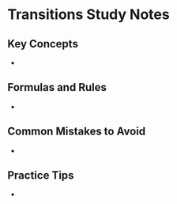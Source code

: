 # Transitions Study Notes

## Key Concepts

- 

## Formulas and Rules

- 

## Common Mistakes to Avoid

- 

## Practice Tips

- 

